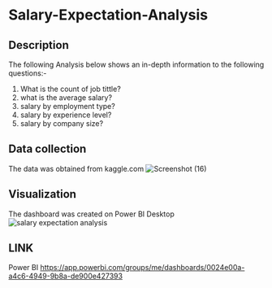 # Salary-Expectation-Analysis
## Description
The following Analysis below shows an in-depth information to the following questions:-
1. What is the count of job tittle?
2. what is the average salary?
3. salary by employment type?
4. salary by experience level?
5. salary by company size?
## Data collection
The data was obtained from kaggle.com
![Screenshot (16)](https://user-images.githubusercontent.com/112221807/187085427-6157ee57-0b92-4e0b-b949-602f1dc02f9b.png)

## Visualization 
The dashboard was created on Power BI Desktop
![salary expectation analysis](https://user-images.githubusercontent.com/112221807/187085245-1634c253-c7ca-40ae-8d2f-0f06ba335edc.png)

## LINK 
 Power BI https://app.powerbi.com/groups/me/dashboards/0024e00a-a4c6-4949-9b8a-de900e427393
